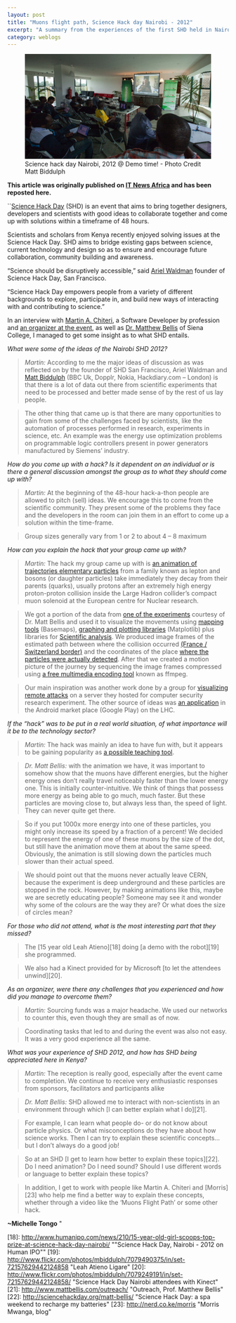 ```yaml
---
layout: post
title: "Muons flight path, Science Hack day Nairobi - 2012"
excerpt: "A summary from the experiences of the first SHD held in Nairobi"
category: weblogs
--- 
```


<figure>
<img src="/images/SHD_Nairobi_2012_demo_time.png"> </img>
<figcaption> Science hack day Nairobi, 2012 @ Demo time! - Photo Credit Matt Biddulph </figcaption>
</figure>

__This article was originally published on [IT News Africa][0] and has been reposted here.__


``[Science Hack Day][1] (SHD) is an event that aims to bring together designers, developers and scientists with good ideas to collaborate together and come up with solutions within a timeframe of 48 hours. 


Scientists and scholars from Kenya recently enjoyed solving issues at the Science Hack Day. SHD aims to bridge existing gaps between science, current technology and design so as to ensure and encourage future collaboration, community building and awareness.

“Science should be disruptively accessible,” said [Ariel Waldman][2] founder of Science Hack Day, San Francisco.

“Science Hack Day empowers people from a variety of different backgrounds to explore, participate in, and build new ways of interacting with and contributing to science.”

In an interview with [Martin A. Chiteri][3], a Software Developer by profession and [an organizer at the event][4], as well as [Dr. Matthew Bellis][5] of Siena College, I managed to get some insight as to what SHD entails.

*What were some of the ideas of the Nairobi SHD 2012?*

>*Martin:* According to me the major ideas of discussion as was reflected on by the founder of SHD San Francisco, Ariel Waldman and [Matt Biddulph][6] (BBC Uk, Dopplr, Nokia, Hackdiary.com – London) is that there is a lot of data out there from scientific experiments that need to be processed and better made sense of by the rest of us lay people.

>The other thing that came up is that there are many opportunities to gain from some of the challenges faced by scientists, like the automation of processes performed in research, experiments in science, etc. An example was the energy use optimization problems on programmable logic controllers present in power generators manufactured by Siemens’ industry.

*How do you come up with a hack? Is it dependent on an individual or is there a general discussion amongst the group as to what they should come up with?*

>*Martin:* At the beginning of the 48-hour hack-a-thon people are allowed to pitch (sell) ideas. We encourage this to come from the scientific community. They present some of the problems they face and the developers in the room can join them in an effort to come up a solution within the time-frame.

>Group sizes generally vary from 1 or 2 to about 4 – 8 maximum

*How can you explain the hack that your group came up with?*

>*Martin:* The hack my group came up with is [an animation of trajectories elementary particles][7] from a family known as lepton and bosons (or daughter particles) take immediately they decay from their parents (quarks), usually protons after an extremely high energy proton-proton collision inside the Large Hadron collider’s compact muon solenoid at the European centre for Nuclear research.

>We got a portion of the data from [one of the experiments][8] courtesy of Dr. Matt Bellis and used it to visualize the movements using [mapping tools][9] (Basemaps), [graphing and plotting libraries][10] (Matplotlib) plus libraries for [Scientific analysis][11]. We produced image frames of the estimated path between where the collision occurred [(France / Switzerland border)][12] and the coordinates of the place [where the particles were actually detected][13]. After that we created a motion picture of the journey by sequencing the image frames compressed using [a free multimedia encoding tool][14] known as ffmpeg.

>Our main inspiration was another work done by a group for [visualizing remote attacks][15] on a server they hosted for computer security research experiment. The other source of ideas was [an application][16] in the Android market place (Google Play) on the LHC.

*If the “hack” was to be put in a real world situation, of what importance will it be to the technology sector?*

>*Martin:* The hack was mainly an idea to have fun with, but it appears to be gaining popularity as [a possible teaching tool][17].

>*Dr. Matt Bellis:* with the animation we have, it was important to somehow show that the muons have different energies, but the higher energy ones don’t really travel noticeably faster than the lower energy one. This is initially counter-intuitive. We think of things that possess more energy as being able to go much, much faster. But these particles are moving close to, but always less than, the speed of light. They can never quite get there.

>So if you put 1000x more energy into one of these particles, you might only increase its speed by a fraction of a percent! We decided to represent the energy of one of these muons by the size of the dot, but still have the animation move them at about the same speed. Obviously, the animation is still slowing down the particles much slower than their actual speed.

>We should point out that the muons never actually leave CERN, because the experiment is deep underground and these particles are stopped in the rock. However, by making animations like this, maybe we are secretly educating people? Someone may see it and wonder why some of the colours are the way they are? Or what does the size of circles mean?

*For those who did not attend, what is the most interesting part that they missed?*

>The [15 year old Leah Atieno][18] doing [a demo with the robot][19] she programmed.

>We also had a Kinect provided for by Microsoft [to let the attendees unwind][20].

*As an organizer, were there any challenges that you experienced and how did you manage to overcome them?*

>*Martin:* Sourcing funds was a major headache. We used our networks to counter this, even though they are small as of now.

>Coordinating tasks that led to and during the event was also not easy. It was a very good experience all the same.

*What was your experience of SHD 2012, and how has SHD being appreciated here in Kenya?*

>*Martin:* The reception is really good, especially after the event came to completion. We continue to receive very enthusiastic responses from sponsors, facilitators and participants alike

>*Dr. Matt Bellis:* SHD allowed me to interact with non-scientists in an environment through which [I can better explain what I do][21].

>For example, I can learn what people do- or do not know about particle physics. Or what misconceptions do they have about how science works. Then I can try to explain these scientific concepts…but I don’t always do a good job!

>So at an SHD [I get to learn how better to explain these topics][22]. Do I need animation? Do I need sound? Should I use different words or language to better explain these topics?

>In addition, I get to work with people like Martin A. Chiteri and [Morris][23] who help me find a better way to explain these concepts, whether through a video like the ‘Muons Flight Path’ or some other hack.

__~Michelle Tongo__
"

[0]: http://www.itnewsafrica.com/2012/04/hacking-into-the-science-of-solutions/ "Hacking into the Science of solutions"
[1]: http://sciencehackday.org/ "Science Hack Day, San Francisco"
[2]: http://arielwaldman.com/ "Ariel Waldman"
[3]: https://twitter.com/chiteri "Follow Martin on Twitter" 
[4]: http://sciencehackday.org/howto/ "How to organize Science Hack Day in your city"
[5]: http://mattbellis.com/ "Prof. Matthew Bellis, website"
[6]: http://www.hackdiary.com/ "Matt Biddulph's blog"
[7]: http://youtu.be/ag7w0vgZj5g "Muons flight path, Youtube"
[8]: http://cms.web.cern.ch/news/cms-public-data-activity-scoops-prize-nairobi "C.M.S collaboration's news item, SHD Nairobi - 2012"
[9]: http://matplotlib.org/basemap/ "BaseMaps"
[10]: http://matplotlib.org/ "MatPlotLib"
[11]: http://www.scipy.org/ "SciPy, Scientific Python"
[12]: http://home.web.cern.ch/about "European Centre for Nuclear Research, CERN"
[13]: http://cms.web.cern.ch/news/what-cms "Compact Muon Solenoid experiment, C.M.S"
[14]: https://www.ffmpeg.org/about.html "FFMPEG, multimedia compression tool"
[15]: http://www.wallix.org/2012/02/29/pylogsparser-visualizing-ssh-attacks-in-video/ "Visualizing SSH attacks in video, waliz.org"
[16]: https://play.google.com/store/apps/details?id=com.lhsee "LHSee on Google play store"
[17]: https://plus.google.com/u/0/+MatthewBellis/posts/YGB2pmZGin7 "Matt Bellis, Muon Flight Path's post on G+"
[18]: http://www.humanipo.com/news/210/15-year-old-girl-scoops-top-prize-at-science-hack-day-nairobi/ ""Science Hack Day, Nairobi - 2012 on Human IPO""
[19]: http://www.flickr.com/photos/mbiddulph/7079490375/in/set-72157629442124858 "Leah Atieno Ligare"
[20]: http://www.flickr.com/photos/mbiddulph/7079249191/in/set-72157629442124858/ "Science Hack Day Nairobi attendees with Kinect"
[21]: http://www.mattbellis.com/outreach/ "Outreach, Prof. Matthew Bellis"
[22]: http://sciencehackday.org/matt-bellis/ "Science Hack Day: a spa weekend to recharge my batteries"
[23]: http://nerd.co.ke/morris "Morris Mwanga, blog"
